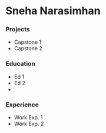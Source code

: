 # Sneha Narasimhan

### Projects
- Capstone 1
- Capstone 2

### Education
- Ed 1
- Ed 2
- 

### Experience
- Work Exp. 1
- Work Exp. 2
